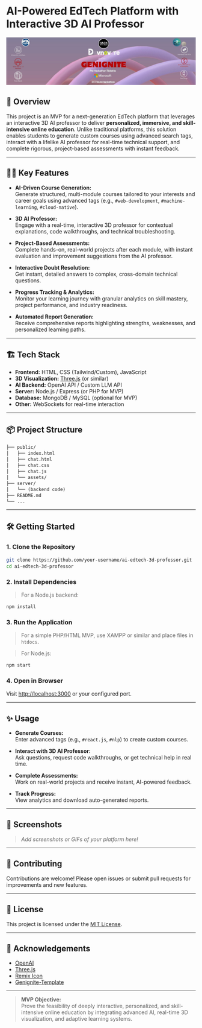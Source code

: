 # AI-Powered EdTech Platform with Interactive 3D AI Professor

![AI EdTech Banner](f58664d6c437.jpg)

## 🚀 Overview

This project is an MVP for a next-generation EdTech platform that leverages an interactive 3D AI professor to deliver **personalized, immersive, and skill-intensive online education**. Unlike traditional platforms, this solution enables students to generate custom courses using advanced search tags, interact with a lifelike AI professor for real-time technical support, and complete rigorous, project-based assessments with instant feedback.

---

## 🧑‍💻 Key Features

- **AI-Driven Course Generation:**  
  Generate structured, multi-module courses tailored to your interests and career goals using advanced tags (e.g., `#web-development`, `#machine-learning`, `#cloud-native`).

- **3D AI Professor:**  
  Engage with a real-time, interactive 3D professor for contextual explanations, code walkthroughs, and technical troubleshooting.

- **Project-Based Assessments:**  
  Complete hands-on, real-world projects after each module, with instant evaluation and improvement suggestions from the AI professor.

- **Interactive Doubt Resolution:**  
  Get instant, detailed answers to complex, cross-domain technical questions.

- **Progress Tracking & Analytics:**  
  Monitor your learning journey with granular analytics on skill mastery, project performance, and industry readiness.

- **Automated Report Generation:**  
  Receive comprehensive reports highlighting strengths, weaknesses, and personalized learning paths.

---

## 🏗️ Tech Stack

- **Frontend:** HTML, CSS (Tailwind/Custom), JavaScript
- **3D Visualization:** [Three.js](https://threejs.org/) (or similar)
- **AI Backend:** OpenAI API / Custom LLM API
- **Server:** Node.js / Express (or PHP for MVP)
- **Database:** MongoDB / MySQL (optional for MVP)
- **Other:** WebSockets for real-time interaction

---

## 📦 Project Structure

```
├── public/
│   ├── index.html
│   ├── chat.html
│   ├── chat.css
│   ├── chat.js
│   └── assets/
├── server/
│   └── (backend code)
├── README.md
└── ...
```

---

## 🛠️ Getting Started

### 1. Clone the Repository

```bash
git clone https://github.com/your-username/ai-edtech-3d-professor.git
cd ai-edtech-3d-professor
```

### 2. Install Dependencies

> For a Node.js backend:
```bash
npm install
```

### 3. Run the Application

> For a simple PHP/HTML MVP, use XAMPP or similar and place files in `htdocs`.

> For Node.js:
```bash
npm start
```

### 4. Open in Browser

Visit [http://localhost:3000](http://localhost:3000) or your configured port.

---

## ✨ Usage

- **Generate Courses:**  
  Enter advanced tags (e.g., `#react.js`, `#nlp`) to create custom courses.

- **Interact with 3D AI Professor:**  
  Ask questions, request code walkthroughs, or get technical help in real time.

- **Complete Assessments:**  
  Work on real-world projects and receive instant, AI-powered feedback.

- **Track Progress:**  
  View analytics and download auto-generated reports.

---

## 📸 Screenshots

> _Add screenshots or GIFs of your platform here!_

---

## 🧩 Contributing

Contributions are welcome! Please open issues or submit pull requests for improvements and new features.

---

## 📄 License

This project is licensed under the [MIT License](LICENSE).

---

## 🙏 Acknowledgements

- [OpenAI](https://openai.com/)
- [Three.js](https://threejs.org/)
- [Remix Icon](https://remixicon.com/)
- [Genignite-Template](https://github.com/Drago-03/Genignite-Template)

---

> **MVP Objective:**  
> Prove the feasibility of deeply interactive, personalized, and skill-intensive online education by integrating advanced AI, real-time 3D visualization, and adaptive learning systems.
